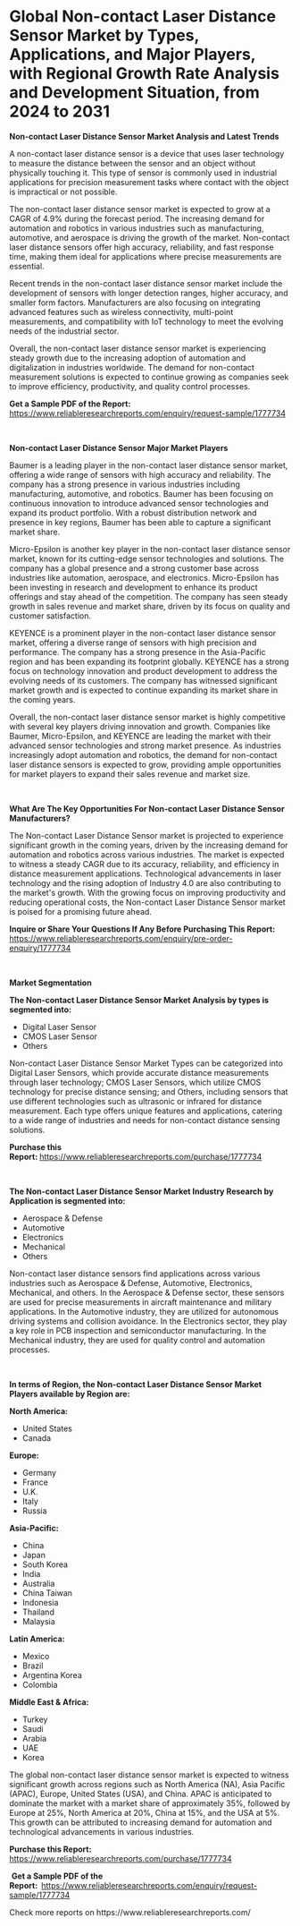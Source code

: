 <p><h1>Global Non-contact Laser Distance Sensor Market by Types, Applications, and Major Players, with Regional Growth Rate Analysis and Development Situation, from 2024 to 2031</h1></p><p><strong>Non-contact Laser Distance Sensor Market Analysis and Latest Trends</strong></p>
<p><p>A non-contact laser distance sensor is a device that uses laser technology to measure the distance between the sensor and an object without physically touching it. This type of sensor is commonly used in industrial applications for precision measurement tasks where contact with the object is impractical or not possible.</p><p>The non-contact laser distance sensor market is expected to grow at a CAGR of 4.9% during the forecast period. The increasing demand for automation and robotics in various industries such as manufacturing, automotive, and aerospace is driving the growth of the market. Non-contact laser distance sensors offer high accuracy, reliability, and fast response time, making them ideal for applications where precise measurements are essential.</p><p>Recent trends in the non-contact laser distance sensor market include the development of sensors with longer detection ranges, higher accuracy, and smaller form factors. Manufacturers are also focusing on integrating advanced features such as wireless connectivity, multi-point measurements, and compatibility with IoT technology to meet the evolving needs of the industrial sector.</p><p>Overall, the non-contact laser distance sensor market is experiencing steady growth due to the increasing adoption of automation and digitalization in industries worldwide. The demand for non-contact measurement solutions is expected to continue growing as companies seek to improve efficiency, productivity, and quality control processes.</p></p>
<p><strong>Get a Sample PDF of the Report:&nbsp;</strong> <a href="https://www.reliableresearchreports.com/enquiry/request-sample/1777734">https://www.reliableresearchreports.com/enquiry/request-sample/1777734</a></p>
<p>&nbsp;</p>
<p><strong>Non-contact Laser Distance Sensor Major Market Players</strong></p>
<p><p>Baumer is a leading player in the non-contact laser distance sensor market, offering a wide range of sensors with high accuracy and reliability. The company has a strong presence in various industries including manufacturing, automotive, and robotics. Baumer has been focusing on continuous innovation to introduce advanced sensor technologies and expand its product portfolio. With a robust distribution network and presence in key regions, Baumer has been able to capture a significant market share.</p><p>Micro-Epsilon is another key player in the non-contact laser distance sensor market, known for its cutting-edge sensor technologies and solutions. The company has a global presence and a strong customer base across industries like automation, aerospace, and electronics. Micro-Epsilon has been investing in research and development to enhance its product offerings and stay ahead of the competition. The company has seen steady growth in sales revenue and market share, driven by its focus on quality and customer satisfaction.</p><p>KEYENCE is a prominent player in the non-contact laser distance sensor market, offering a diverse range of sensors with high precision and performance. The company has a strong presence in the Asia-Pacific region and has been expanding its footprint globally. KEYENCE has a strong focus on technology innovation and product development to address the evolving needs of its customers. The company has witnessed significant market growth and is expected to continue expanding its market share in the coming years.</p><p>Overall, the non-contact laser distance sensor market is highly competitive with several key players driving innovation and growth. Companies like Baumer, Micro-Epsilon, and KEYENCE are leading the market with their advanced sensor technologies and strong market presence. As industries increasingly adopt automation and robotics, the demand for non-contact laser distance sensors is expected to grow, providing ample opportunities for market players to expand their sales revenue and market size.</p></p>
<p>&nbsp;</p>
<p><strong>What Are The Key Opportunities For Non-contact Laser Distance Sensor Manufacturers?</strong></p>
<p><p>The Non-contact Laser Distance Sensor market is projected to experience significant growth in the coming years, driven by the increasing demand for automation and robotics across various industries. The market is expected to witness a steady CAGR due to its accuracy, reliability, and efficiency in distance measurement applications. Technological advancements in laser technology and the rising adoption of Industry 4.0 are also contributing to the market's growth. With the growing focus on improving productivity and reducing operational costs, the Non-contact Laser Distance Sensor market is poised for a promising future ahead.</p></p>
<p><strong>Inquire or Share Your Questions If Any Before Purchasing This Report:</strong> <a href="https://www.reliableresearchreports.com/enquiry/pre-order-enquiry/1777734">https://www.reliableresearchreports.com/enquiry/pre-order-enquiry/1777734</a></p>
<p>&nbsp;</p>
<p><strong>Market Segmentation</strong></p>
<p><strong>The Non-contact Laser Distance Sensor Market Analysis by types is segmented into:</strong></p>
<p><ul><li>Digital Laser Sensor</li><li>CMOS Laser Sensor</li><li>Others</li></ul></p>
<p><p>Non-contact Laser Distance Sensor Market Types can be categorized into Digital Laser Sensors, which provide accurate distance measurements through laser technology; CMOS Laser Sensors, which utilize CMOS technology for precise distance sensing; and Others, including sensors that use different technologies such as ultrasonic or infrared for distance measurement. Each type offers unique features and applications, catering to a wide range of industries and needs for non-contact distance sensing solutions.</p></p>
<p><strong>Purchase this Report:&nbsp;</strong><a href="https://www.reliableresearchreports.com/purchase/1777734">https://www.reliableresearchreports.com/purchase/1777734</a></p>
<p>&nbsp;</p>
<p><strong>The Non-contact Laser Distance Sensor Market Industry Research by Application is segmented into:</strong></p>
<p><ul><li>Aerospace & Defense</li><li>Automotive</li><li>Electronics</li><li>Mechanical</li><li>Others</li></ul></p>
<p><p>Non-contact laser distance sensors find applications across various industries such as Aerospace & Defense, Automotive, Electronics, Mechanical, and others. In the Aerospace & Defense sector, these sensors are used for precise measurements in aircraft maintenance and military applications. In the Automotive industry, they are utilized for autonomous driving systems and collision avoidance. In the Electronics sector, they play a key role in PCB inspection and semiconductor manufacturing. In the Mechanical industry, they are used for quality control and automation processes.</p></p>
<p>&nbsp;</p>
<p><strong>In terms of Region, the Non-contact Laser Distance Sensor Market Players available by Region are:</strong></p>
<p>
    <p> <strong> North America: </strong>
        <ul>
            <li>United States</li>
            <li>Canada</li>
        </ul>
        </p> 
    <p> <strong> Europe: </strong>
        <ul>
            <li>Germany</li>
            <li>France</li>
            <li>U.K.</li>
            <li>Italy</li>
            <li>Russia</li>
        </ul>
        </p> 
    <p> <strong> Asia-Pacific: </strong>
        <ul>
            <li>China</li>
            <li>Japan</li>
            <li>South Korea</li>
            <li>India</li>
            <li>Australia</li>
            <li>China Taiwan</li>
            <li>Indonesia</li>
            <li>Thailand</li>
            <li>Malaysia</li>
        </ul>
        </p> 
    <p> <strong> Latin America: </strong>
        <ul>
            <li>Mexico</li>
            <li>Brazil</li>
            <li>Argentina Korea</li>
            <li>Colombia</li>
        </ul>
        </p> 
    <p> <strong> Middle East & Africa: </strong>
        <ul>
            <li>Turkey</li>
            <li>Saudi</li>
            <li>Arabia</li>
            <li>UAE</li>
            <li>Korea</li>
        </ul>
    </p>
    </p>
<p><p>The global non-contact laser distance sensor market is expected to witness significant growth across regions such as North America (NA), Asia Pacific (APAC), Europe, United States (USA), and China. APAC is anticipated to dominate the market with a market share of approximately 35%, followed by Europe at 25%, North America at 20%, China at 15%, and the USA at 5%. This growth can be attributed to increasing demand for automation and technological advancements in various industries.</p></p>
<p><strong>Purchase this Report: </strong><a href="https://www.reliableresearchreports.com/purchase/1777734">https://www.reliableresearchreports.com/purchase/1777734</a></p>
<p>&nbsp;<strong>Get a Sample PDF of the Report:&nbsp;&nbsp;</strong><a href="https://www.reliableresearchreports.com/enquiry/request-sample/1777734">https://www.reliableresearchreports.com/enquiry/request-sample/1777734</a></p>
<p><strong></strong></p>
<p>Check more reports on https://www.reliableresearchreports.com/</p>